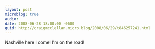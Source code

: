 ```yaml
---
layout: post
microblog: true
audio: 
date: 2008-06-28 18:00:00 -0600
guid: http://craigmcclellan.micro.blog/2008/06/29/t846257241.html
---
```

Nashville here I come! I'm on the road!
